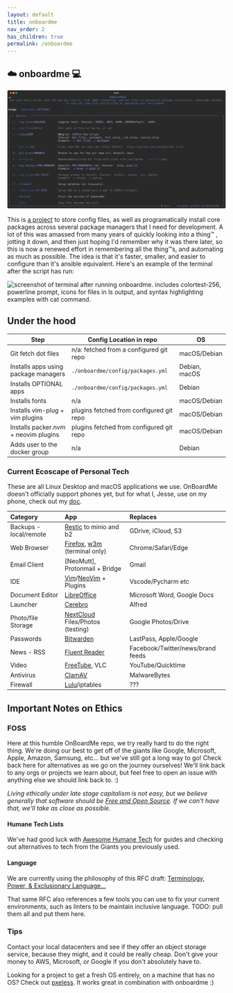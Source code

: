 ```yaml
---
layout: default
title: onboardme
nav_order: 2
has_children: true
permalink: /onboardme
---
```


## ☁️  onboard**me** 💻
[<img src='https://raw.githubusercontent.com/jessebot/onboardme/main/docs/onboardme/screenshots/help_text.svg' alt='screenshot of full output of onboardme --help'>](https://raw.githubusercontent.com/jessebot/onboardme/main/docs/onboardme/screenshots/help_text.svg)

This is [a project](https://github.com/jessebot/onboardme) to store config files, as well as programatically install core packages across several package managers that I need for development. A lot of this was amassed from many years of quickly looking into a thing™️ , jotting it down, and then just hoping I'd remember why it was there later, so this is now a renewed effort in remembering all the thing™️s, and automating as much as possible. The idea is that it's faster, smaller, and easier to configure than it's ansible equivalent. Here's an example of the terminal after the script has run:

<img src='https://raw.githubusercontent.com/jessebot/onboardme/main/docs/onboardme/screenshots/terminal_screenshot.png' width='850' alt='screenshot of terminal after running onboardme. includes colortest-256, powerline prompt, icons for files in ls output, and syntax highlighting examples with cat command.'>

## Under the hood

| Step                                 | Config Location in repo                  | OS            |
|--------------------------------------|------------------------------------------|---------------|
| Git fetch dot files                  | n/a: fetched from a configured git repo  | macOS/Debian  |
| Installs apps using package managers | `./onboardme/config/packages.yml`        | Debian, macOS |
| Installs OPTIONAL apps               | `./onboardme/config/packages.yml`        | Debian        |
| Installs fonts                       | n/a                                      | macOS/Debian  |
| Installs vim-plug + vim plugins      | plugins fetched from configured git repo | macOS/Debian  |
| Installs packer.nvm + neovim plugins | plugins fetched from configured git repo | macOS/Debian  |
| Adds user to the docker group        | n/a                                      | Debian        |


### Current Ecoscape of Personal Tech

These are all Linux Desktop and macOS applications we use.
OnBoardMe doesn't officially support phones yet, but for what I, Jesse,
use on my phone, check out my [doc](/onboardme/os/android).

| Category               | App                                | Replaces                          |
|:-----------------------|:-----------------------------------|:----------------------------------|
| Backups - local/remote | [Restic] to minio and b2           | GDrive, iCloud, S3                |
| Web Browser            | [Firefox], [w3m] (terminal only)   | Chrome/Safari/Edge                |
| Email Client           | [NeoMutt], Protonmail + Bridge     | Gmail                             |
| IDE                    | [Vim]/[NeoVim] + Plugins           | Vscode/Pycharm etc                |
| Document Editor        | [LibreOffice]                      | Microsoft Word, Google Docs       |
| Launcher               | [Cerebro]                          | Alfred                            |
| Photo/file Storage     | [NextCloud] Files/Photos (testing) | Google Photos/Drive               |
| Passwords              | [Bitwarden]                        | LastPass, Apple/Google            |
| News - RSS             | [Fluent Reader]                    | Facebook/Twitter/news/brand feeds |
| Video                  | [FreeTube], VLC                    | YouTube/Quicktime                 |
| Antivirus              | [ClamAV]                           | MalwareBytes                      |
| Firewall               | [Lulu]/iptables                    | ???                               |

## Important Notes on Ethics

### FOSS
Here at this humble OnBoardMe repo, we try really hard to do the right thing. We're doing our best to get off of the giants like Google, Microsoft, Apple, Amazon, Samsung, etc... but we've still got a long way to go! Check back here for alternatives as we go on the journey ourselves! We'll link back to any orgs or projects we learn about, but feel free to open an issue with anything else we should link back to. :)

  *Living ethically under late stage capitalism is not easy, but we believe generally that software should be [Free and Open Source](https://www.gnu.org/philosophy/free-sw.en.html). If we can't have that, we'll take as close as possible.*

#### Humane Tech Lists
We've had good luck with [Awesome Humane Tech](https://github.com/humanetech-community/awesome-humane-tech) for guides and checking out alternatives to tech from the Giants you previously used.

#### Language
We are currently using the philosophy of this RFC draft:
[Terminology, Power, & Exclusionary Language...](https://datatracker.ietf.org/doc/html/draft-knodel-terminology-10)

That same RFC also references a few tools you can use to fix your current environments, such as linters to be maintain inclusive language. TODO: pull them all and put them here.

### Tips
Contact your local datacenters and see if they offer an object storage service, because they might, and it could be really cheap. Don't give your money to AWS, Microsoft, or Google if you don't absolutely have to.

Looking for a project to get a fresh OS entirely, on a machine that has no OS?
Check out [pxeless](https://github.com/cloudymax/pxeless).
It works great in combination with onboardme :)

<!-- --------------- link references ---------------- -->

[Bitwarden]: https://bitwarden.com/ "bitwarden"
[Cerebro]: https://cerebroapp.com/ "cerebro"
[ClamAV]: https://www.clamav.net/ "clamav"
[Firefox]: https://www.mozilla.org/en-US/firefox "firefox"
[Fluent Reader]: https://hyliu.me/fluent-reader/ "fluent reader"
[FreeTube]: https://freetubeapp.io "freetube"
[LibreOffice]: https://www.libreoffice.org/ "libreoffice"
[Lulu]: https://objective-see.org/products/lulu.html "lulu"
[NeoVim]: https://neovim.org/ "neovim"
[NextCloud]: https://nextcloud.com/ "nextcloud"
[Restic]: https://restic.net/ "restic"
[Vim]: https://www.vim.org/ "vim"
[w3m]: https://w3m.sourceforge.net/ "w3m"
